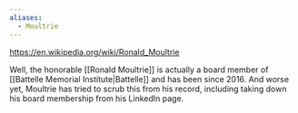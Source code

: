 ```yaml
---
aliases:
  - Moultrie
---
```


https://en.wikipedia.org/wiki/Ronald_Moultrie

Well, the honorable [[Ronald Moultrie]] is actually a board member of [[Battelle Memorial Institute|Battelle]] and has been since 2016. And worse yet, Moultrie has tried to scrub this from his record, including taking down his board membership from his LinkedIn page.